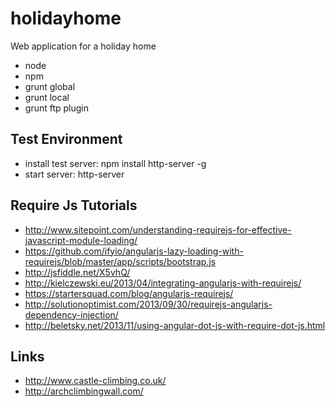 holidayhome
===========

Web application for a holiday home

 - node
 - npm
 - grunt global
 - grunt local
 - grunt ftp plugin


## Test Environment ##

 - install test server: npm install http-server -g
 - start server: http-server

## Require Js Tutorials ##

 - http://www.sitepoint.com/understanding-requirejs-for-effective-javascript-module-loading/
 - https://github.com/ifyio/angularjs-lazy-loading-with-requirejs/blob/master/app/scripts/bootstrap.js
 - http://jsfiddle.net/X5vhQ/
 - http://kielczewski.eu/2013/04/integrating-angularjs-with-requirejs/
 - https://startersquad.com/blog/angularjs-requirejs/
 - http://solutionoptimist.com/2013/09/30/requirejs-angularjs-dependency-injection/
 - http://beletsky.net/2013/11/using-angular-dot-js-with-require-dot-js.html

## Links ##

 - http://www.castle-climbing.co.uk/
 - http://archclimbingwall.com/
